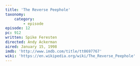 ```yaml
---
title: 'The Reverse Peephole'
taxonomy:
    category:
        - episode
episode: 12
pc: 912
written: Spike Feresten
directed: Andy Ackerman
aired: January 15, 1998
imdb: 'http://www.imdb.com/title/tt0697767'
wiki: 'https://en.wikipedia.org/wiki/The_Reverse_Peephole'
---
```


